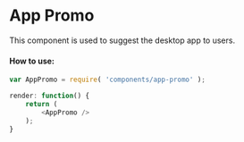 App Promo
=========

This component is used to suggest the desktop app to users. 

#### How to use:

```js
var AppPromo = require( 'components/app-promo' );

render: function() {
	return (
		<AppPromo />
	);
}
```